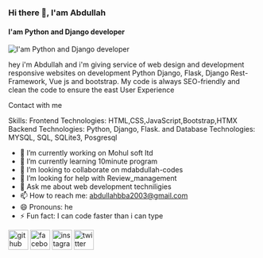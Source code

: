 ### Hi there 👋, I'am Abdullah
#### I'am Python and Django developer
![I'am Python and Django developer](https://arturssmirnovs.github.io/github-profile-readme-generator/images/banner.png)

  hey i'm Abdullah and i'm giving service of web design and development responsive websites on development Python Django, Flask, Django Rest-Framework, Vue js and bootstrap. My code is always SEO-friendly and clean the  code to ensure the east User Experience    


Contact with me

Skills: Frontend Technologies:  HTML,CSS,JavaScript,Bootstrap,HTMX  Backend Technologies: Python, Django, Flask.  and Database Technologies: MYSQL, SQL, SQLite3, Posgresql

- 🔭 I’m currently working on Mohul soft ltd 
- 🌱 I’m currently learning 10minute program 
- 👯 I’m looking to collaborate on mdabdullah-codes 
- 🤔 I’m looking for help with Review_management 
- 💬 Ask me about web development techniligies 
- 📫 How to reach me: abdullahbba2003@gmail.com 
- 😄 Pronouns: he 
- ⚡ Fun fact: I can code faster than i can type 


[<img src='https://cdn.jsdelivr.net/npm/simple-icons@3.0.1/icons/github.svg' alt='github' height='40'>](https://github.com/mdabdulah-codes)  [<img src='https://cdn.jsdelivr.net/npm/simple-icons@3.0.1/icons/facebook.svg' alt='facebook' height='40'>](https://www.facebook.com/https://www.facebook.com/)  [<img src='https://cdn.jsdelivr.net/npm/simple-icons@3.0.1/icons/instagram.svg' alt='instagram' height='40'>](https://www.instagram.com/https://www.instagram.com//)  [<img src='https://cdn.jsdelivr.net/npm/simple-icons@3.0.1/icons/twitter.svg' alt='twitter' height='40'>](https://twitter.com/https://x.com/?lang=en)  

